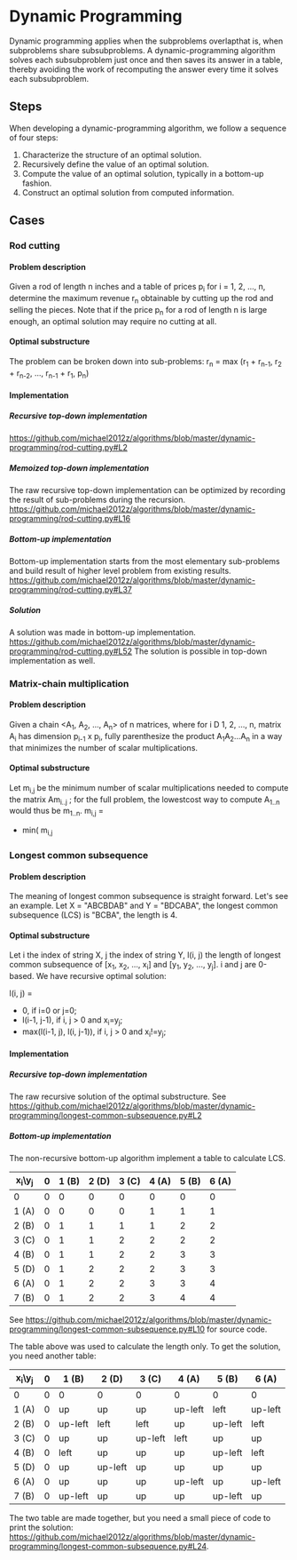 # Dynamic Programming
Dynamic programming applies when the subproblems overlapthat is, when subproblems share subsubproblems. 
A dynamic-programming algorithm solves each subsubproblem just once and then saves its answer in a table, thereby avoiding the work of recomputing the answer every time it solves each subsubproblem.

## Steps
When developing a dynamic-programming algorithm, we follow a sequence of
four steps:
1. Characterize the structure of an optimal solution.
2. Recursively define the value of an optimal solution.
3. Compute the value of an optimal solution, typically in a bottom-up fashion.
4. Construct an optimal solution from computed information.

## Cases

### Rod cutting

#### Problem description
Given a rod of length n inches and a table of prices p<sub>i</sub> for i = 1, 2, ..., n, determine the maximum revenue r<sub>n</sub> obtainable by cutting up the rod and selling the pieces. Note that if the price p<sub>n</sub> for a rod of length n is large enough, an optimal solution may require no cutting at all.

#### Optimal substructure
The problem can be broken down into sub-problems:
r<sub>n</sub> = max (r<sub>1</sub> + r<sub>n-1</sub>, r<sub>2</sub> + r<sub>n-2</sub>, ..., r<sub>n-1</sub> + r<sub>1</sub>, p<sub>n</sub>)

#### Implementation
##### Recursive top-down implementation
https://github.com/michael2012z/algorithms/blob/master/dynamic-programming/rod-cutting.py#L2

##### Memoized top-down implementation
The raw recursive top-down implementation can be optimized by recording the result of sub-problems during the recursion.
https://github.com/michael2012z/algorithms/blob/master/dynamic-programming/rod-cutting.py#L16

##### Bottom-up implementation
Bottom-up implementation starts from the most elementary sub-problems and build result of higher level problem from existing results.
https://github.com/michael2012z/algorithms/blob/master/dynamic-programming/rod-cutting.py#L37

##### Solution
A solution was made in bottom-up implementation.
https://github.com/michael2012z/algorithms/blob/master/dynamic-programming/rod-cutting.py#L52
The solution is possible in top-down implementation as well.

### Matrix-chain multiplication

#### Problem description
Given a chain <A<sub>1</sub>, A<sub>2</sub>, ..., A<sub>n</sub>> of n matrices, where for i D 1, 2, ..., n, matrix A<sub>i</sub> has dimension p<sub>i-1</sub> x p<sub>i</sub>, fully parenthesize the product A<sub>1</sub>A<sub>2</sub>...A<sub>n</sub> in a way that minimizes the number of scalar multiplications.

#### Optimal substructure
Let m<sub>i,j</sub> be the minimum number of scalar multiplications needed to compute the matrix Am<sub>i..j</sub> ; for the full problem, the lowestcost way to compute A<sub>1..n</sub> would thus be m<sub>1..n</sub>.
m<sub>i,j</sub> = 
- min( m<sub>i,j</sub> 


### Longest common subsequence
#### Problem description
The meaning of longest common subsequence is straight forward. Let's see an example. Let X = "ABCBDAB" and Y = "BDCABA", the longest common subsequence (LCS) is "BCBA", the length is 4.

#### Optimal substructure
Let i the index of string X, j the index of string Y, l(i, j) the length of longest common subsequence of \[x<sub>1</sub>, x<sub>2</sub>, ..., x<sub>i</sub>\] and \[y<sub>1</sub>, y<sub>2</sub>, ..., y<sub>j</sub>\]. i and j are 0-based. We have recursive optimal solution:

l(i, j) = 
- 0, if i=0 or j=0;
- l(i-1, j-1), if i, j > 0 and x<sub>i</sub>=y<sub>j</sub>;
- max(l(i-1, j), l(i, j-1)), if i, j > 0 and x<sub>i</sub>!=y<sub>j</sub>;

#### Implementation
##### Recursive top-down implementation
The raw recursive solution of the optimal substructure. See https://github.com/michael2012z/algorithms/blob/master/dynamic-programming/longest-common-subsequence.py#L2

##### Bottom-up implementation
The non-recursive bottom-up algorithm implement a table to calculate LCS.

|x<sub>i</sub>\y<sub>j</sub>|0|1 (B)|2 (D)|3 (C)|4 (A)|5 (B)|6 (A)|
|-|-|-|-|-|-|-|-|
|0 |0|0|0|0|0|0|0|
|1 (A)|0|0|0|0|1|1|1|
|2 (B)|0|1|1|1|1|2|2|
|3 (C)|0|1|1|2|2|2|2|
|4 (B)|0|1|1|2|2|3|3|
|5 (D)|0|1|2|2|2|3|3|
|6 (A)|0|1|2|2|3|3|4|
|7 (B)|0|1|2|2|3|4|4|

See https://github.com/michael2012z/algorithms/blob/master/dynamic-programming/longest-common-subsequence.py#L10 for source code.

The table above was used to calculate the length only. To get the solution, you need another table:

|x<sub>i</sub>\y<sub>j</sub>|0|1 (B)|2 (D)|3 (C)|4 (A)|5 (B)|6 (A)|
|-|-|-|-|-|-|-|-|
|0 |0|0|0|0|0|0|0|
|1 (A)|0|up|up|up|up-left|left|up-left|
|2 (B)|0|up-left|left|left|up|up-left|left|
|3 (C)|0|up|up|up-left|left|up|up|
|4 (B)|0|left|up|up|up|up-left|left|
|5 (D)|0|up|up-left|up|up|up|up|
|6 (A)|0|up|up|up|up-left|up|up-left|
|7 (B)|0|up-left|up|up|up|up-left|up|

The two table are made together, but you need a small piece of code to print the solution: https://github.com/michael2012z/algorithms/blob/master/dynamic-programming/longest-common-subsequence.py#L24.
